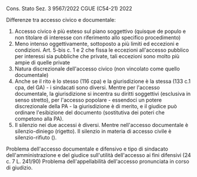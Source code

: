 Cons. Stato Sez. 3 9567/2022
CGUE (C54-21) 2022

Differenze tra accesso civico e documentale:
1. Accesso civico è più esteso sul piano soggettivo (quisque de populo e non titolare di interesse con riferimento allo specifico procedimento)
2. Meno intenso oggettivamente, sottoposto a più limiti ed eccezioni e condizioni. Art. 5-bis c. 1 e 2 che fissa le eccezioni all'accesso pubblico per interessi sia pubbliche che private, tali eccezioni sono molto più ampie di quelle private
3. Natura discrezionale dell'accesso civico (non vincolato come quello documentale)
4. Anche se il rito è lo stesso (116 cpa) e la giurisdizione è la stessa (133 c.1 cpa, del GA) - i sindacati sono diversi. Mentre per l'accesso documentale, la giurisdizione si incentra su diritti soggettivi (esclusiva in senso stretto), per l'accesso popolare - essendoci un potere discrezionale della PA - la giurisdizione è di merito, e il giudice può ordinare l'esibizione del documento (sostitutiva dei poteri che competono alla PA).
5. Il silenzio nei due accessi è diversi. Mentre nell'accesso documentale è silenzio-diniego (rigetto). Il silenzio in materia di accesso civile è silenzio-rifiuto ().

Problema dell'accesso documentale e difensivo e tipo di sindacato dell'amministrazione e del giudice sull'utilità dell'accesso ai fini difensivi (24 c. 7 L. 241/90)
Problema dell'appellabilità dell'accesso pronunciata in corso di giudizio.
